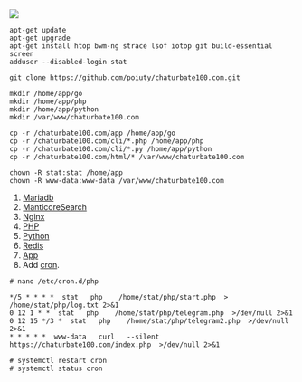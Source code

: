 <img src="https://raw.githubusercontent.com/poiuty/chaturbate100.com/master/html/img/github.jpg">

```
apt-get update
apt-get upgrade
apt-get install htop bwm-ng strace lsof iotop git build-essential screen
adduser --disabled-login stat
```

```
git clone https://github.com/poiuty/chaturbate100.com.git

mkdir /home/app/go
mkdir /home/app/php
mkdir /home/app/python
mkdir /var/www/chaturbate100.com

cp -r /chaturbate100.com/app /home/app/go
cp -r /chaturbate100.com/cli/*.php /home/app/php
cp -r /chaturbate100.com/cli/*.py /home/app/python
cp -r /chaturbate100.com/html/* /var/www/chaturbate100.com

chown -R stat:stat /home/app
chown -R www-data:www-data /var/www/chaturbate100.com
```

1. <a href="https://github.com/poiuty/chaturbate100.com/blob/master/install/mariadb.md">Mariadb</a><br/>
2. <a href="https://github.com/poiuty/chaturbate100.com/blob/master/install/manticoresearch.md">ManticoreSearch</a><br/>
3. <a href="https://github.com/poiuty/chaturbate100.com/blob/master/install/nginx.md">Nginx</a><br/>
4. <a href="https://github.com/poiuty/chaturbate100.com/blob/master/install/php.md">PHP</a><br/>
5. <a href="https://github.com/poiuty/chaturbate100.com/blob/master/install/python.md">Python</a><br/>
6. <a href="https://github.com/poiuty/chaturbate100.com/blob/master/install/redis.md">Redis</a><br/>
7. <a href="https://github.com/poiuty/chaturbate100.com/blob/master/install/app.md">App</a>
8. Add <a href="https://github.com/poiuty/chaturbate100.com/blob/master/conf/cron">cron</a>.
```
# nano /etc/cron.d/php

*/5 * * * *  stat   php    /home/stat/php/start.php  > /home/stat/php/log.txt 2>&1
0 12 1 * *  stat   php    /home/stat/php/telegram.php  >/dev/null 2>&1
0 12 15 */3 *  stat   php    /home/stat/php/telegram2.php  >/dev/null 2>&1
* * * * *  www-data   curl   --silent https://chaturbate100.com/index.php  >/dev/null 2>&1

# systemctl restart cron
# systemctl status cron
```
